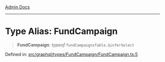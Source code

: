[Admin Docs](/)

***

# Type Alias: FundCampaign

> **FundCampaign**: *typeof* `fundCampaignsTable.$inferSelect`

Defined in: [src/graphql/types/FundCampaign/FundCampaign.ts:5](https://github.com/syedali237/talawa-api/blob/691786dc98e76819737c41ef0af34983792105fd/src/graphql/types/FundCampaign/FundCampaign.ts#L5)
